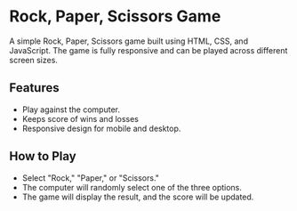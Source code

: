 # Rock, Paper, Scissors Game
A simple Rock, Paper, Scissors game built using HTML, CSS, and JavaScript. The game is fully responsive and can be played across different screen sizes.

## Features
- Play against the computer.
- Keeps score of wins and losses
- Responsive design for mobile and desktop.

## How to Play
- Select "Rock," "Paper," or "Scissors."
- The computer will randomly select one of the three options.
- The game will display the result, and the score will be updated.


